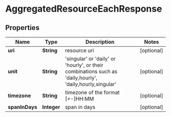 
# AggregatedResourceEachResponse

## Properties
Name | Type | Description | Notes
------------ | ------------- | ------------- | -------------
**uri** | **String** | resource uri |  [optional]
**unit** | **String** | &#39;singular&#39; or &#39;daily&#39; or &#39;hourly&#39;, or their combinations such as &#39;daily,hourly&#39;, &#39;daily,hourly,singular&#39; |  [optional]
**timezone** | **String** | timezone of the format [+-]HH:MM |  [optional]
**spanInDays** | **Integer** | span in days |  [optional]



